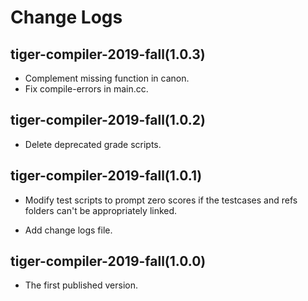 # Change Logs

## tiger-compiler-2019-fall(1.0.3)

- Complement missing function in canon.
- Fix compile-errors in main.cc.

## tiger-compiler-2019-fall(1.0.2)

- Delete deprecated grade scripts.


## tiger-compiler-2019-fall(1.0.1)

- Modify test scripts to prompt zero scores if the testcases and refs folders can't be appropriately linked.

- Add change logs file.

## tiger-compiler-2019-fall(1.0.0)

- The first published version.
